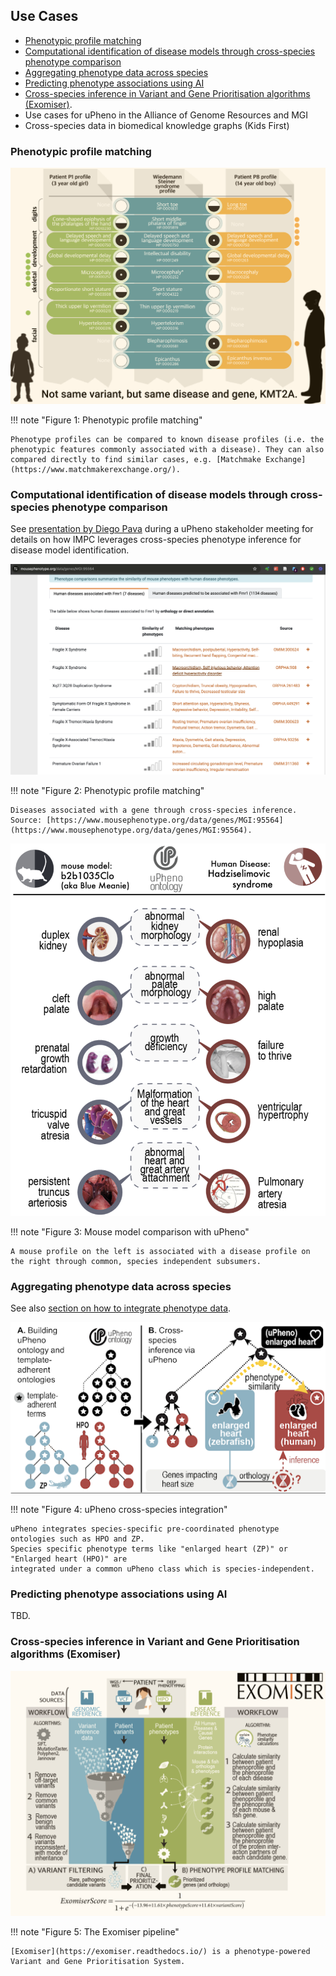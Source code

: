 ## Use Cases

- [Phenotypic profile matching](#matching)
- [Computational identification of disease models through cross-species phenotype comparison](#diseasemodel)
- [Aggregating phenotype data across species](#aggregation)
- [Predicting phenotype associations using AI](#predicting)
- [Cross-species inference in Variant and Gene Prioritisation algorithms (Exomiser)](#vgpa).
- Use cases for uPheno in the Alliance of Genome Resources and MGI
- Cross-species data in biomedical knowledge graphs (Kids First)

<a id="matching"></a>

### Phenotypic profile matching

![Phenotypic profile matching](../images/profile_comparison.png)

!!! note "Figure 1: Phenotypic profile matching"

    Phenotype profiles can be compared to known disease profiles (i.e. the phenotypic features commonly associated with a disease). They can also compared directly to find similar cases, e.g. [Matchmake Exchange](https://www.matchmakerexchange.org/).

<a id="diseasemodel"></a>

### Computational identification of disease models through cross-species phenotype comparison

See [presentation by Diego Pava](../organization/outreach.md) during a uPheno stakeholder meeting for details on how IMPC leverages cross-species phenotype inference for disease model identification.

![IMPC Diseases associated with a gene](../images/impc.png)

!!! note "Figure 2: Phenotypic profile matching"

    Diseases associated with a gene through cross-species inference.
    Source: [https://www.mousephenotype.org/data/genes/MGI:95564](https://www.mousephenotype.org/data/genes/MGI:95564).

![Mouse model comparison with uPheno](../images/upheno_mousemodel.png)

!!! note "Figure 3: Mouse model comparison with uPheno"

    A mouse profile on the left is associated with a disease profile on the right through common, species independent subsumers.

<a id="aggregation"></a>

### Aggregating phenotype data across species

See also [section on how to integrate phenotype data](../reference/data-integration.md).

![uPheno cross-species](../images/upheno-cross-species.png)

!!! note "Figure 4: uPheno cross-species integration"

    uPheno integrates species-specific pre-coordinated phenotype ontologies such as HPO and ZP.
    Species specific phenotype terms like "enlarged heart (ZP)" or "Enlarged heart (HPO)" are
    integrated under a common uPheno class which is species-independent.

<a id="predicting"></a>

### Predicting phenotype associations using AI

TBD.

<a id="vgpa"></a>

### Cross-species inference in Variant and Gene Prioritisation algorithms (Exomiser)

![Exomiser pipeline](../images/exomiser.png)

!!! note "Figure 5: The Exomiser pipeline"

    [Exomiser](https://exomiser.readthedocs.io/) is a phenotype-powered Variant and Gene Prioritisation System.

